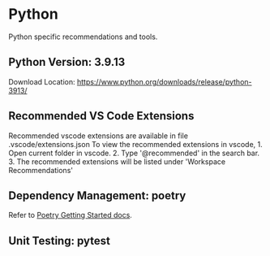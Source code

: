 # Python
Python specific recommendations and tools.

## Python Version: 3.9.13
Download Location: https://www.python.org/downloads/release/python-3913/

## Recommended VS Code Extensions
Recommended vscode extensions are available in file .vscode/extensions.json
To view the recommended extensions in vscode,
    1. Open current folder in vscode.
    2. Type '@recommended' in the search bar.
    3. The recommended extensions will be listed under 'Workspace Recommendations'

## Dependency Management: poetry
Refer to [Poetry Getting Started docs](getting_started_docs/poetry_getting_started.md).

## Unit Testing: pytest